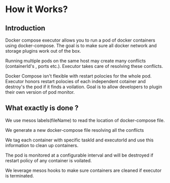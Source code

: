 # How it Works?

## Introduction

Docker compose executor allows you to run a pod of docker containers using docker-compose.
The goal is to make sure all docker network and storage plugins work out of the box.

Running multiple pods on the same host may create many conflicts (containerId's , ports etc.). Executor takes care of resolving these conflicts.

Docker Compose isn't flexible with restart polocies for the whole pod. Executor honors restart polocies of each independent cotainer and destroy's the pod if it finds a voilation. Goal is to allow developers to plugin their own version of pod monitor.

## What exactly is done ?

We use mesos labels(fileName) to read the location of docker-compose file.

We generate a new docker-compose file resolving all the conflicts

We tag each container with specific taskId and executorId and use this information to clean up containers.

The pod is monitored at a configurable interval and will be destroyed if restart policy of any  container is voilated.

We leverage mesos hooks to make sure containers are cleaned if executor is terminated.

